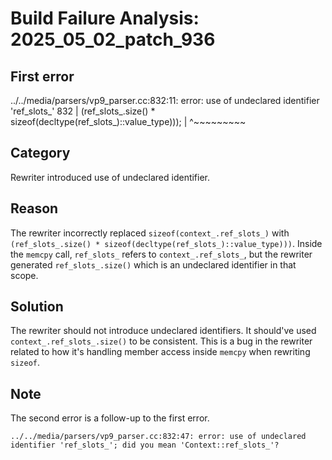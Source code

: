 # Build Failure Analysis: 2025_05_02_patch_936

## First error

../../media/parsers/vp9_parser.cc:832:11: error: use of undeclared identifier 'ref_slots_'
  832 |          (ref_slots_.size() * sizeof(decltype(ref_slots_)::value_type)));
      |           ^~~~~~~~~~

## Category
Rewriter introduced use of undeclared identifier.

## Reason
The rewriter incorrectly replaced `sizeof(context_.ref_slots_)` with `(ref_slots_.size() * sizeof(decltype(ref_slots_)::value_type)))`. Inside the `memcpy` call, `ref_slots_` refers to `context_.ref_slots_`, but the rewriter generated `ref_slots_.size()` which is an undeclared identifier in that scope.

## Solution
The rewriter should not introduce undeclared identifiers.  It should've used `context_.ref_slots_.size()` to be consistent.  This is a bug in the rewriter related to how it's handling member access inside `memcpy` when rewriting `sizeof`.

## Note
The second error is a follow-up to the first error.
```
../../media/parsers/vp9_parser.cc:832:47: error: use of undeclared identifier 'ref_slots_'; did you mean 'Context::ref_slots_'?
